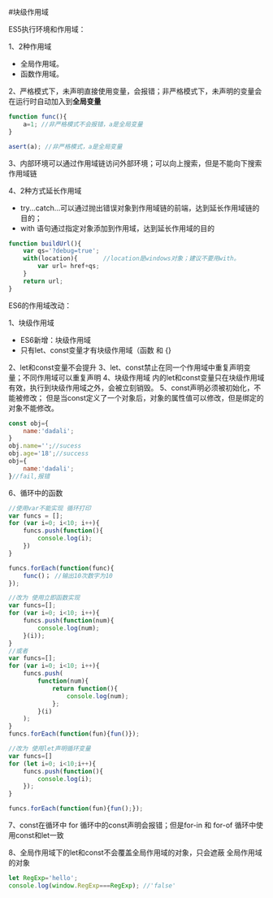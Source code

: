 
#块级作用域

 ES5执行环境和作用域：

1、2种作用域

- 全局作用域。
- 函数作用域。

2、严格模式下，未声明直接使用变量，会报错；非严格模式下，未声明的变量会在运行时自动加入到**全局变量**

```javascript
function func(){
    a=1; //非严格模式不会报错，a是全局变量
}

asert(a); //非严格模式，a是全局变量

```

3、内部环境可以通过作用域链访问外部环境；可以向上搜索，但是不能向下搜索作用域链

4、2种方式延长作用域
- try...catch...可以通过抛出错误对象到作用域链的前端，达到延长作用域链的目的；
- with 语句通过指定对象添加到作用域，达到延长作用域的目的

```javascript
function buildUrl(){
    var qs='?debug=true';
    with(location){       //location是windows对象；建议不要用with。
        var url= href+qs;
    }
    return url;
}
```

ES6的作用域改动：

1、块级作用域
- ES6新增：块级作用域<br>
- 只有let、const变量才有块级作用域（函数 和 {}<br>

2、let和const变量不会提升
3、let、const禁止在同一个作用域中重复声明变量；不同作用域可以重复声明
4、块级作用域 内的let和const变量只在块级作用域有效，执行到块级作用域之外，会被立刻销毁。
5、const声明必须被初始化，不能被修改； 但是当const定义了一个对象后，对象的属性值可以修改，但是绑定的对象不能修改。

```javascript
const obj={
    name:'dadali';
}
obj.name='';//sucess
obj.age='18';//success
obj={
    name:'dadali';
}//fail,报错
```
6、循环中的函数

```javascript
//使用var不能实现 循环打印
var funcs = [];
for (var i=0; i<10; i++){
    funcs.push(function(){
        console.log(i);
    })
}

funcs.forEach(function(func){
    func()； //输出10次数字为10
});

//改为 使用立即函数实现
var funcs=[];
for (var i=0; i<10; i++){
    funcs.push(function(num){
        console.log(num);
    }(i));
}
//或者
var funcs=[];
for (var i=0; i<10; i++){
    funcs.push(
        function(num){
            return function(){
                console.log(num);
            };
        }(i)
    );
}
funcs.forEach(function(fun){fun()});

//改为 使用let声明循环变量
var funcs=[]
for (let i=0; i<10;i++){
    funcs.push(function(){
        console.log(i);
    });
}

funcs.forEach(function(fun){fun();});
```
7、const在循环中
    for 循环中的const声明会报错；但是for-in 和 for-of 循环中使用const和let一致

8、全局作用域下的let和const不会覆盖全局作用域的对象，只会遮蔽 全局作用域的对象

```javascript
let RegExp='hello';
console.log(window.RegExp===RegExp); //'false' 
```